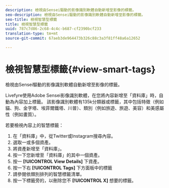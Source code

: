 ```yaml
---
description: 檢視由Sensei驅動的影像識別軟體自動新增至影像的標籤。
seo-description: 檢視由Sensei驅動的影像識別軟體自動新增至影像的標籤。
seo-title: 檢視智慧型標籤
title: 檢視智慧型標籤
uuid: 787c7d86-2c68-4c4c-b687-cf2390bcf233
translation-type: tm+mt
source-git-commit: 67aeb3de964473b326c88c3a3f81ff48a6a12652

---
```



# 檢視智慧型標籤{#view-smart-tags}

檢視由Sensei驅動的影像識別軟體自動新增至影像的標籤。

Livefyre使用Adobe Sensei影像識別軟體，在您將內容新增至「資料庫」時，自動為內容加上標籤。 該影像識別軟體有135k分類器或標籤，其中包括特徵（例如貓、狗、金字塔、埃菲爾鐵塔、川普）、類別（例如旅遊、旅遊、美容）和美感屬性（例如畫質）。

若要檢視內容上的智慧標籤：

1. 在「資料庫」中，從Twitter或Instagram搜尋內容。
1. 選取一或多個資產。
1. 將資產新增至「資料庫」。
1. 按一下您新增至「資料庫」的其中一個資產。
1. 按一 **[!UICONTROL View Details]** 下資產。
1. 按一下右 **[!UICONTROL Tags]** 下方面板中的標籤
1. 請參閱依類別排列的智慧標籤清單。
1. 按一下標籤旁的，以刪除您不 **[!UICONTROL X]** 想要的標籤。

